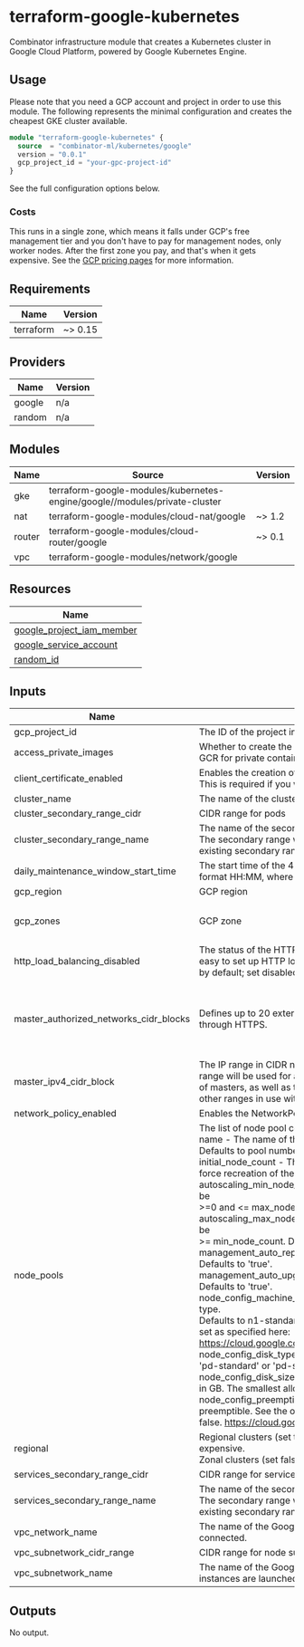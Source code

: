 # terraform-google-kubernetes

Combinator infrastructure module that creates a Kubernetes cluster in Google Cloud Platform, powered by Google Kubernetes Engine.

## Usage

Please note that you need a GCP account and project in order to use this module. The following represents the minimal configuration and creates the cheapest GKE cluster available.

```terraform
module "terraform-google-kubernetes" {
  source  = "combinator-ml/kubernetes/google"
  version = "0.0.1"
  gcp_project_id = "your-gpc-project-id"
}
```

See the full configuration options below.

### Costs

This runs in a single zone, which means it falls under GCP's free management tier and you don't have to pay for management nodes, only worker nodes. After the first zone you pay, and that's when it gets expensive. See the [GCP pricing pages](https://cloud.google.com/kubernetes-engine/pricing#cluster_management_fee_and_free_tier) for more information.

## Requirements

| Name | Version |
|------|---------|
| terraform | ~> 0.15 |

## Providers

| Name | Version |
|------|---------|
| google | n/a |
| random | n/a |

## Modules

| Name | Source | Version |
|------|--------|---------|
| gke | terraform-google-modules/kubernetes-engine/google//modules/private-cluster |  |
| nat | terraform-google-modules/cloud-nat/google | ~> 1.2 |
| router | terraform-google-modules/cloud-router/google | ~> 0.1 |
| vpc | terraform-google-modules/network/google |  |

## Resources

| Name |
|------|
| [google_project_iam_member](https://registry.terraform.io/providers/hashicorp/google/latest/docs/resources/project_iam_member) |
| [google_service_account](https://registry.terraform.io/providers/hashicorp/google/latest/docs/resources/service_account) |
| [random_id](https://registry.terraform.io/providers/hashicorp/random/latest/docs/resources/id) |

## Inputs

| Name | Description | Type | Default | Required |
|------|-------------|------|---------|:--------:|
| gcp\_project\_id | The ID of the project in which the resources belong. | `string` | n/a | yes |
| access\_private\_images | Whether to create the IAM role for storage.objectViewer, required to access<br>GCR for private container images. | `string` | `"false"` | no |
| client\_certificate\_enabled | Enables the creation of a client certificate.<br>This is required if you want to connect from Gitlab. | `string` | `"true"` | no |
| cluster\_name | The name of the cluster, unique within the project and zone. | `string` | `"combinator"` | no |
| cluster\_secondary\_range\_cidr | CIDR range for pods | `string` | `"10.16.0.0/12"` | no |
| cluster\_secondary\_range\_name | The name of the secondary range to be used as for the cluster CIDR block.<br>The secondary range will be used for pod IP addresses. This must be an<br>existing secondary range associated with the cluster subnetwork. | `string` | `"combinator-pod-cidr"` | no |
| daily\_maintenance\_window\_start\_time | The start time of the 4 hour window for daily maintenance operations RFC3339<br>format HH:MM, where HH : [00-23] and MM : [00-59] GMT. | `string` | `"03:00"` | no |
| gcp\_region | GCP region | `string` | `"europe-west1"` | no |
| gcp\_zones | GCP zone | `list(string)` | <pre>[<br>  "europe-west1-d"<br>]</pre> | no |
| http\_load\_balancing\_disabled | The status of the HTTP (L7) load balancing controller addon, which makes it<br>easy to set up HTTP load balancers for services in a cluster. It is enabled<br>by default; set disabled = true to disable. | `string` | `"false"` | no |
| master\_authorized\_networks\_cidr\_blocks | Defines up to 20 external networks that can access Kubernetes master<br>through HTTPS. | `list(map(string))` | <pre>[<br>  {<br>    "cidr_block": "0.0.0.0/0",<br>    "display_name": "default"<br>  }<br>]</pre> | no |
| master\_ipv4\_cidr\_block | The IP range in CIDR notation to use for the hosted master network. This<br>range will be used for assigning internal IP addresses to the master or set<br>of masters, as well as the ILB VIP. This range must not overlap with any<br>other ranges in use within the cluster's network. | `string` | `"172.16.0.0/28"` | no |
| network\_policy\_enabled | Enables the NetworkPolicy feature. | `string` | `"false"` | no |
| node\_pools | The list of node pool configurations, each should include:<br>name - The name of the node pool, which will be suffixed with '-pool'.<br>Defaults to pool number in the Terraform list, starting from 1.<br>initial\_node\_count - The initial node count for the pool. Changing this will<br>force recreation of the resource. Defaults to 1.<br>autoscaling\_min\_node\_count - Minimum number of nodes in the NodePool. Must be<br>>=0 and <= max\_node\_count. Defaults to 2.<br>autoscaling\_max\_node\_count - Maximum number of nodes in the NodePool. Must be<br>>= min\_node\_count. Defaults to 3.<br>management\_auto\_repair - Whether the nodes will be automatically repaired.<br>Defaults to 'true'.<br>management\_auto\_upgrade - Whether the nodes will be automatically upgraded.<br>Defaults to 'true'.<br>node\_config\_machine\_type - The name of a Google Compute Engine machine type.<br>Defaults to n1-standard-1. To create a custom machine type, value should be<br>set as specified here:<br>https://cloud.google.com/compute/docs/reference/rest/v1/instances#machineType<br>node\_config\_disk\_type - Type of the disk attached to each node (e.g.<br>'pd-standard' or 'pd-ssd'). Defaults to 'pd-standard'<br>node\_config\_disk\_size\_gb - Size of the disk attached to each node, specified<br>in GB. The smallest allowed disk size is 10GB. Defaults to 100GB.<br>node\_config\_preemptible - Whether or not the underlying node VMs are<br>preemptible. See the official documentation for more information. Defaults to<br>false. https://cloud.google.com/kubernetes-engine/docs/how-to/preemptible-vms | `list(map(string))` | <pre>[<br>  {<br>    "auto_repair": true,<br>    "disk_size_gb": 30,<br>    "disk_type": "pd-standard",<br>    "image_type": "COS",<br>    "local_ssd_count": 0,<br>    "machine_type": "e2-medium",<br>    "max_count": 1,<br>    "min_count": 1,<br>    "name": "default",<br>    "preemptible": true<br>  }<br>]</pre> | no |
| regional | Regional clusters (set true) have masters in multiple regions but are more expensive.<br>Zonal clusters (set false) are cheaper (free for your first one) but are not redundant. | `bool` | `false` | no |
| services\_secondary\_range\_cidr | CIDR range for services | `string` | `"10.1.0.0/20"` | no |
| services\_secondary\_range\_name | The name of the secondary range to be used as for the services CIDR block.<br>The secondary range will be used for service ClusterIPs. This must be an<br>existing secondary range associated with the cluster subnetwork. | `string` | `"combinator-services-cidr"` | no |
| vpc\_network\_name | The name of the Google Compute Engine network to which the cluster is<br>connected. | `string` | `"combinator-network"` | no |
| vpc\_subnetwork\_cidr\_range | CIDR range for node subnet | `string` | `"10.0.16.0/20"` | no |
| vpc\_subnetwork\_name | The name of the Google Compute Engine subnetwork in which the cluster's<br>instances are launched. | `string` | `"combinator-subnetwork"` | no |

## Outputs

No output.
